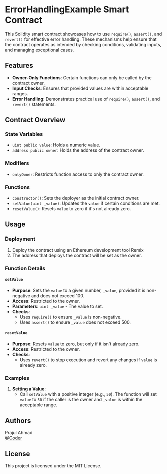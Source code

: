 # ErrorHandlingExample Smart Contract

This Solidity smart contract showcases how to use `require()`, `assert()`, and `revert()` for effective error handling. These mechanisms help ensure that the contract operates as intended by checking conditions, validating inputs, and managing exceptional cases.

## Features

- **Owner-Only Functions**: Certain functions can only be called by the contract owner.
- **Input Checks**: Ensures that provided values are within acceptable ranges.
- **Error Handling**: Demonstrates practical use of `require()`, `assert()`, and `revert()` statements.

## Contract Overview

### State Variables

- `uint public value`: Holds a numeric value.
- `address public owner`: Holds the address of the contract owner.

### Modifiers

- `onlyOwner`: Restricts function access to only the contract owner.

### Functions

- `constructor()`: Sets the deployer as the initial contract owner.
- `setValue(uint _value)`: Updates the `value` if certain conditions are met.
- `resetValue()`: Resets `value` to zero if it's not already zero.

## Usage

### Deployment

1. Deploy the contract using an Ethereum development tool Remix
2. The address that deploys the contract will be set as the owner.

### Function Details

#### `setValue`

- **Purpose**: Sets the `value` to a given number, `_value`, provided it is non-negative and does not exceed 100.
- **Access**: Restricted to the owner.
- **Parameters**: `uint _value` - The value to set.
- **Checks**:
  - Uses `require()` to ensure `_value` is non-negative.
  - Uses `assert()` to ensure `_value` does not exceed 500.

#### `resetValue`

- **Purpose**: Resets `value` to zero, but only if it isn't already zero.
- **Access**: Restricted to the owner.
- **Checks**:
  - Uses `revert()` to stop execution and revert any changes if `value` is already zero.

### Examples

1. **Setting a Value**:
   - Call `setValue` with a positive integer (e.g., `50`). The function will set `value` to `50` if the caller is the owner and `_value` is within the acceptable range.

## Authors

Prajul Ahmad  
[@Coder](https://twitter.com/PrajulAhmad)


## License

This project is licensed under the MIT License.
